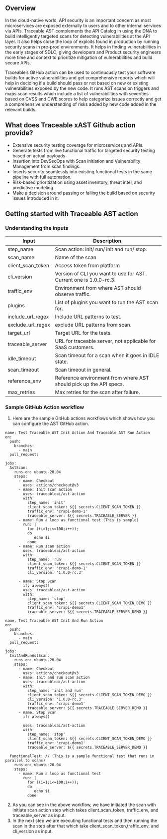 ## Overview
In the cloud-native world, API security is an important concern as most microservices are exposed externally to users and to other internal services via APIs. Traceable AST complements the API Catalog in using the DNA to build intelligently targeted scans for detecting vulnerabilities at the API layer. It also helps close the loop of exploits found in production by running security scans in pre-prod environments. It helps in finding vulnerabilities in the early stages of SDLC, giving developers and Product security engineers more time and context to prioritize mitigation of vulnerabilities and build secure APIs. 

Traceable’s GitHub action can be used to continuously test your software builds for active vulnerabilities and get comprehensive reports which will help in deciding if a build should pass or not based on new or existing vulnerabilities exposed by the new code. It runs AST scans on triggers and maps scan results which include a list of vulnerabilities with severities based on CVSS and CWE scores to help categorize issues correctly and get a comprehensive understanding of risks added by new code added in the relevant builds. 

## What does Traceable xAST Github action provide?
- Extensive security testing coverage for microservices and APIs.
- Generate tests from live functional traffic for targeted security testing based on actual payloads
- Insertion into DevSecOps with Scan initiation and Vulnerability Management from scan findings.
- Inserts security seamlessly into existing functional tests in the same pipeline with full automation. 
- Risk-based prioritization using asset inventory, threat intel, and predictive modeling.
- Make a decision around passing or failing the build based on security issues introduced in it. 

## Getting started with Traceable AST action
### Understanding the inputs

| **Input**               | **Description**                                                    |
| ------------------- |--------------------------------------------------------------------|
| step\_name          | Scan action: init/ run/ init and run/ stop.                        |
| scan\_name          | Name of the scan                                                   |
| client\_scan\_token | Access token from platform                                         |
| cli\_version        | Version of CLI you want to use for AST. Current one is 1.0.0-rc.3. |
| traffic\_env        | Environment from where AST should observe traffic.                 |
| plugins             | List of plugins you want to run the AST scan for.                  |
| include\_url\_regex | Include URL patterns to test.                                      |
| exclude\_url\_regex | exclude URL patterns from scan.                                    |
| target\_url         | Target URL for the tests.                                          |
| traceable\_server   | URL for traceable server, not applicable for SaaS customers.       |
| idle\_timeout       | Scan timeout for a scan when it goes in IDLE state.                |
| scan\_timeout       | Scan timeout in general.                                           |
| reference\_env      | Reference environment from where AST should pick up the API specs. |
| max\_retries        | Max retries for the scan after failure.                            |


### Sample GitHub Action workflow
1. Here are the sample GitHub actions workflows which shows how you can configure the AST GitHub action. 
```
name: Test Traceable AST Init Action And Traceable AST Run Action
on:
  push:
    branches:
      - main
  pull_request:

jobs:
  AstScan:
    runs-on: ubuntu-20.04
    steps:
      - name: Checkout
        uses: actions/checkout@v3
      - name: Init scan action
        uses: traceableai/ast-action
        with:
          step_name: 'init'
          client_scan_token: ${{ secrets.CLIENT_SCAN_TOKEN }}
          traffic_env: 'crapi-demo-1'
          traceable_server: ${{ secrets.TRACEABLE_SERVER }}
      - name: Run a loop as functional test (This is sample)
        run: |
          for ((i=1;i<=100;i++)); 
          do 
             echo $i
          done
      - name: Run scan action
        uses: traceableai/ast-action
        with:
          step_name: 'run'
          client_scan_token: ${{ secrets.CLIENT_SCAN_TOKEN }}
          traffic_env: 'crapi-demo-1'
          cli_version: '1.0.0-rc.3'
      
      - name: Stop Scan
        if: always()
        uses: traceableai/ast-action
        with:
          step_name: 'stop'
          client_scan_token: ${{ secrets.CLIENT_SCAN_TOKEN_DEMO }}
          traffic_env: 'crapi-demo1'
          traceable_server: ${{ secrets.TRACEABLE_SERVER_DEMO }}
```

```
name: Test Traceable AST Init And Run Action
on:
  push:
    branches:
      - main
  pull_request:

jobs:
  InitAndRunAstScan:
    runs-on: ubuntu-20.04
    steps:
      - name: Checkout
        uses: actions/checkout@v3
      - name: Init and run scan action
        uses: traceableai/ast-action
        with:
          step_name: 'init and run'
          client_scan_token: ${{ secrets.CLIENT_SCAN_TOKEN_DEMO }}
          cli_version: '1.0.0-rc.3'
          traffic_env: 'crapi-demo1'
          traceable_server: ${{ secrets.TRACEABLE_SERVER_DEMO }}
      - name: Stop Scan
        if: always()

        uses: traceableai/ast-action
        with:
          step_name: 'stop'
          client_scan_token: ${{ secrets.CLIENT_SCAN_TOKEN_DEMO }}
          traffic_env: 'crapi-demo1'
          traceable_server: ${{ secrets.TRACEABLE_SERVER_DEMO }}
          
  functionalTest: // (This is a sample functional test that runs in parallel to scans)
    runs-on: ubuntu-20.04
    steps:
      - name: Run a loop as functional test
        run: |
          for ((i=1;i<=100;i++)); 
          do 
             echo $i
          done

```
2. As you can see in the above workflow, we have initiated the scan with initiate scan action step which takes client_scan_token, traffic_env, and traceable_server as input. 
3. In the next step we are executing functional tests and then running the scan in the step after that which take client_scan_token,traffic_env, and cli_version as input. 



